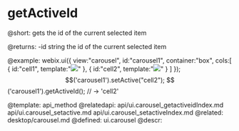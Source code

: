 getActiveId
=============



@short:
	gets the id of the current selected item


@returns:
-id		string		the id  of the current selected item	

@example:
webix.ui({
	view:"carousel",
 	id:"carousel1",
    container:"box",
 	cols:[
       { id:"cell1", template:"<img src='spring.jpg'/>" },
       { id:"cell2", template:"<img src='summer.jpg'/>" }
	]
});
$$('carousel1').setActive("cell2");
$$('carousel1').getActiveId(); // -> 'cell2'

@template:	api_method
@relatedapi:
	api/ui.carousel_getactiveidIndex.md
    api/ui.carousel_setactive.md
    api/ui.carousel_setactiveIndex.md
@related:
	desktop/carousel.md
@defined:	ui.carousel	
@descr:


